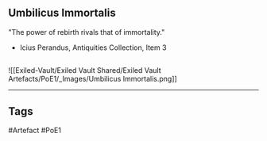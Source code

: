 ## Umbilicus Immortalis
"The power of rebirth rivals that of immortality."
- Icius Perandus, Antiquities Collection, Item 3
##
![[Exiled-Vault/Exiled Vault Shared/Exiled Vault Artefacts/PoE1/_Images/Umbilicus Immortalis.png]]

---
## Tags
#Artefact
#PoE1